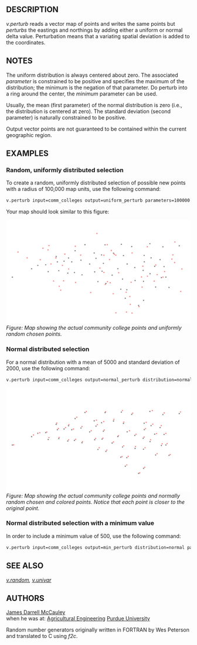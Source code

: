 ## DESCRIPTION

*v.perturb* reads a vector map of points and writes the same points but
*perturbs* the eastings and northings by adding either a uniform or
normal delta value. Perturbation means that a variating spatial
deviation is added to the coordinates.

## NOTES

The uniform distribution is always centered about zero. The associated
*parameter* is constrained to be positive and specifies the maximum of
the distribution; the minimum is the negation of that parameter. Do
perturb into a ring around the center, the *minimum* parameter can be
used.

Usually, the mean (first parameter) of the normal distribution is zero
(i.e., the distribution is centered at zero). The standard deviation
(second parameter) is naturally constrained to be positive.

Output vector points are not guaranteed to be contained within the
current geographic region.

## EXAMPLES

### Random, uniformly distributed selection

To create a random, uniformly distributed selection of possible new
points with a radius of 100,000 map units, use the following command:

```sh
v.perturb input=comm_colleges output=uniform_perturb parameters=100000
```

Your map should look similar to this figure:

<img src="v_perturb_uniform.png" data-border="0"
alt="v.perturb uniform distribution example" />  
*Figure: Map showing the actual community college points and uniformly
random chosen points.*

### Normal distributed selection

For a normal distribution with a mean of 5000 and standard deviation of
2000, use the following command:

```sh
v.perturb input=comm_colleges output=normal_perturb distribution=normal parameters=5000,2000
```

<img src="v_perturb_normal.png" data-border="0"
alt="v.perturb normal distribution example" />  
*Figure: Map showing the actual community college points and normally
random chosen and colored points. Notice that each point is closer to
the original point.*

### Normal distributed selection with a minimum value

In order to include a minimum value of 500, use the following command:

```sh
v.perturb input=comm_colleges output=min_perturb distribution=normal parameters=100000,1000 minimum=500
```

## SEE ALSO

*[v.random](v.random.md), [v.univar](v.univar.md)*

## AUTHORS

[James Darrell McCauley](http://mccauley-usa.com/)  
when he was at: [Agricultural
Engineering](http://ABE.www.ecn.purdue.edu/ABE/) [Purdue
University](http://www.purdue.edu/)

Random number generators originally written in FORTRAN by Wes Peterson
and translated to C using *f2c*.

